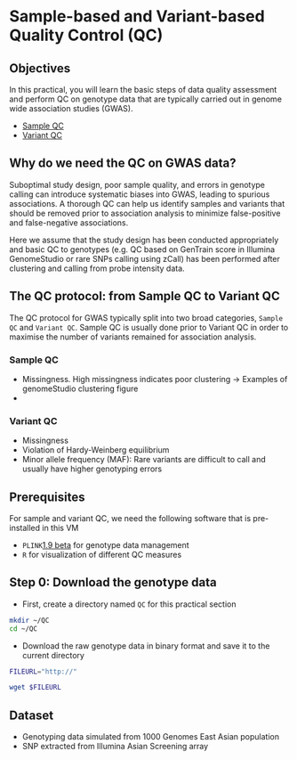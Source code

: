 # Sample-based and Variant-based Quality Control (QC)

## Objectives
In this practical, you will learn the basic steps of data quality assessment and perform QC on genotype data that are typically carried out in genome wide association studies (GWAS).
* [Sample QC](#Sample-QC)
* [Variant QC](#Variant-QC)

## Why do we need the QC on GWAS data?
Suboptimal study design, poor sample quality, and errors in genotype calling can introduce systematic biases into GWAS, leading to spurious associations. A thorough QC can help us identify samples and variants that should be removed prior to association analysis to minimize false-positive and false-negative associations.

Here we assume that the study design has been conducted appropriately and basic QC to genotypes (e.g. QC based on GenTrain score in Illumina GenomeStudio or rare SNPs calling using zCall) has been performed after clustering and calling from probe intensity data. 

## The QC protocol: from Sample QC to Variant QC 
The QC protocol for GWAS typically split into two broad categories, `Sample QC` and `Variant QC`. Sample QC is usually done prior to Variant QC in order to maximise the number of variants remained for association analysis.

### Sample QC
- Missingness. High missingness indicates poor clustering -> Examples of genomeStudio clustering figure
- 

### Variant QC
- Missingness
- Violation of Hardy-Weinberg equilibrium
- Minor allele frequency (MAF): Rare variants are difficult to call and usually have higher genotyping errors

## Prerequisites
For sample and variant QC, we need the following software that is pre-installed in this VM
- `PLINK`[1.9 beta](https://www.cog-genomics.org/plink/) for genotype data management 
- `R` for visualization of different QC measures

## Step 0: Download the genotype data
- First, create a directory named `QC` for this practical section

```bash
mkdir ~/QC
cd ~/QC
```

- Download the raw genotype data in binary format and save it to the current directory
```bash
FILEURL="http://"

wget $FILEURL
```


## Dataset
- Genotyping data simulated from 1000 Genomes East Asian population
- SNP extracted from Illumina Asian Screening array

